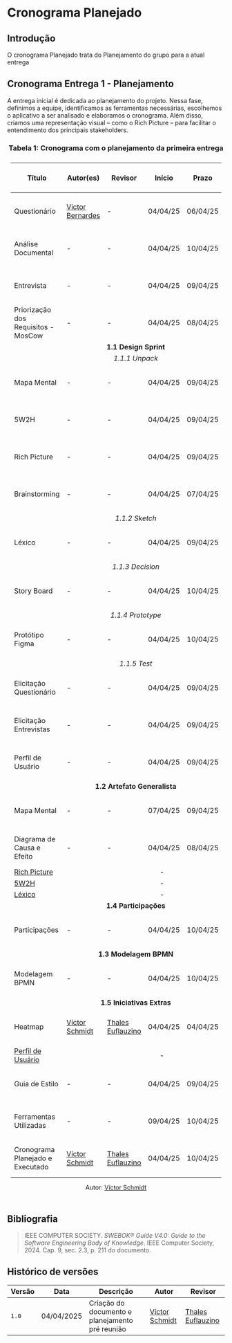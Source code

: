 # Cronograma Planejado

## Introdução
O cronograma Planejado trata do Planejamento do grupo para a atual entrega

## Cronograma Entrega 1 - Planejamento
A entrega inicial é dedicada ao planejamento do projeto. Nessa fase, definimos a equipe, identificamos as ferramentas necessárias, escolhemos o aplicativo a ser analisado e elaboramos o cronograma. Além disso, criamos uma representação visual – como o Rich Picture – para facilitar o entendimento dos principais stakeholders.

### <center>**Tabela 1:** Cronograma com o planejamento da primeira entrega
<div style="padding: 8px; text-align: center;">
  <center>
  <table style="margin: 0 auto;">
    <thead>
      <tr>
        <th>Título</th>
        <th>Autor(es)</th>
        <th>Revisor</th>
        <th>Início</th>
        <th>Prazo</th>
        <th>Período de revisão</th>
      </tr>
    </thead>
    <tbody>
      <tr>
        <td>Questionário</td>
        <td><a href="https://github.com/VHbernardes">Victor Bernardes</a></td>
        <td>-</td>
        <td>04/04/25</td>
        <td>06/04/25</td>
        <td>de 07/04/25 a 07/04/25</td>
      </tr>
      <tr>
        <td>Análise Documental</td>
        <td>-</td>
        <td>-</td>
        <td>04/04/25</td>
        <td>10/04/25</td>
        <td>de 10/04/25 a 10/04/25</td>
      </tr>
      <tr>
        <td>Entrevista</td>
        <td>-</td>
        <td>-</td>
        <td>04/04/25</td>
        <td>09/04/25</td>
        <td>de 09/04/25 a 09/04/25</td>
      </tr>
      <tr>
        <td>Priorização dos Requisitos - MosCow</td>
        <td>-</td>
        <td>-</td>
        <td>04/04/25</td>
        <td>08/04/25</td>
        <td>de 08/04/25 a 08/04/25</td>
      </tr>
      <tr>
        <td colspan="6"><center><strong>1.1 Design Sprint</strong></center></td>
      </tr>
      <tr>
        <td colspan="6"><center><i>1.1.1 Unpack</i></center></td>
      </tr>
      <tr>
        <td>Mapa Mental</td>
        <td>-</td>
        <td>-</td>
        <td>04/04/25</td>
        <td>09/04/25</td>
        <td>de 09/04/25 a 09/04/25</td>
      </tr>
      <tr id="cincowdoish">
        <td>5W2H</td>
        <td>-</td>
        <td>-</td>
        <td>04/04/25</td>
        <td>09/04/25</td>
        <td>de 09/04/25 a 09/04/25</td>
      </tr>
      <tr id="rpcron">
        <td>Rich Picture</td>
        <td>-</td>
        <td>-</td>
        <td>04/04/25</td>
        <td>09/04/25</td>
        <td>de 09/04/25 a 09/04/25</td>
      </tr>
      <tr>
        <td>Brainstorming</td>
        <td>-</td>
        <td>-</td>
        <td>04/04/25</td>
        <td>07/04/25</td>
        <td>de 07/04/25 a 07/04/25</td>
      </tr>
      <tr>
        <td colspan="6"><center><i>1.1.2 Sketch</i></center></td>
      </tr>
      <tr id="lexicocron">
        <td>Léxico</td>
        <td>-</td>
        <td>-</td>
        <td>04/04/25</td>
        <td>09/04/25</td>
        <td>de 09/04/25 a 09/04/25</td>
      </tr>
      <tr>
        <td colspan="6"><center><i>1.1.3 Decision</i></center></td>
      </tr>
      <tr>
        <td>Story Board</td>
        <td>-</td>
        <td>-</td>
        <td>04/04/25</td>
        <td>10/04/25</td>
        <td>de 09/04/25 a 09/04/25</td>
      </tr>
      <tr>
        <td colspan="6"><center><i>1.1.4 Prototype</i></center></td>
      </tr>
      <tr>
        <td>Protótipo Figma</td>
        <td>-</td>
        <td>-</td>
        <td>04/04/25</td>
        <td>10/04/25</td>
        <td>de 10/04/25 a 10/04/25</td>
      </tr>
      <tr>
        <td colspan="6"><center><i>1.1.5 Test</i></center></td>
      </tr>
      <tr>
        <td>Elicitação Questionário</td>
        <td>-</td>
        <td>-</td>
        <td>04/04/25</td>
        <td>09/04/25</td>
        <td>de 09/04/25 a 09/04/25</td>
      </tr>
      <tr>
        <td>Elicitação Entrevistas</td>
        <td>-</td>
        <td>-</td>
        <td>04/04/25</td>
        <td>09/04/25</td>
        <td>de 09/04/25 a 09/04/25</td>
      </tr>
      <tr id="perfil-usuario-cron">
        <td>Perfil de Usuário</td>
        <td>-</td>
        <td>-</td>
        <td>04/04/25</td>
        <td>09/04/25</td>
        <td>de 09/04/25 a 09/04/25</td>
      </tr>
      <td colspan="6"><center><strong>1.2 Artefato Generalista</strong></center></td>
      <tr>
        <td>Mapa Mental</td>
        <td>-</td>
        <td>-</td>
        <td>07/04/25</td>
        <td>09/04/25</td>
        <td>de 09/04/25 a 09/04/25</td>
      </tr>
      <tr>
        <td>Diagrama de Causa e Efeito</td>
        <td>-</td>
        <td>-</td>
        <td>04/04/25</td>
        <td>08/04/25</td>
        <td>de 08/04/25 a 08/04/25</td>
      </tr>
      <tr>
        <td><a href="#/./Base/1.5.1.1.CronogramaPlanejado?id=rpcron">Rich Picture</a></td>
        <td colspan="5"><center>-</center></td>
      </tr>
      <tr>
        <td><a href="#/./Base/1.5.1.1.CronogramaPlanejado?id=cincowdoish">5W2H</a></td>
        <td colspan="5"><center>-</center></td>
      </tr>
      <tr>
        <td><a href="#/./Base/1.5.1.1.CronogramaPlanejado?id=lexicocron">Léxico</a></td>
        <td colspan="5"><center>-</center></td>
      </tr>
      <tr>
        <td colspan="6"><center><strong>1.4 Participações</strong></center></td>
      </tr>
      <tr>
        <td>Participações</td>
        <td>-</td>
        <td>-</td>
        <td>04/04/25</td>
        <td>10/04/25</td>
        <td>de 10/04/25 a 10/04/25</td>
      </tr>
      <tr>
        <td colspan="6"><center><strong>1.3 Modelagem BPMN</strong></center></td>
      </tr>
      <tr>
        <td>Modelagem BPMN</td>
        <td>-</td>
        <td>-</td>
        <td>04/04/25</td>
        <td>10/04/25</td>
        <td>de 10/04/25 a 10/04/25</td>
      </tr>
      <tr>
        <td colspan="6"><center><strong>1.5 Iniciativas Extras</strong></center></td>
      </tr>
      <tr>
        <td>Heatmap</td>
        <td><a href="https://github.com/moonshinerd/">Víctor Schmidt</a></td>
        <td><a href="https://github.com/thaleseuflauzino">Thales Euflauzino</a></td>
        <td>04/04/25</td>
        <td>04/04/25</td>
        <td>de 04/04/25 a 04/04/25</td>
      </tr>
      <tr>
        <td><a href="#/./Base/1.5.1.1.CronogramaPlanejado?id=perfil-usuario-cron">Perfil de Usuário</a></td>
        <td colspan="5"><center>-</center></td>
      </tr>
      <tr>
        <td>Guia de Estilo</td>
        <td>-</td>
        <td>-</td>
        <td>04/04/25</td>
        <td>09/04/25</td>
        <td>de 09/04/25 a 09/04/25</td>
      </tr>
      <tr>
        <td>Ferramentas Utilizadas</td>
        <td>-</td>
        <td>-</td>
        <td>09/04/25</td>
        <td>10/04/25</td>
        <td>de 10/04/25 a 10/04/25</td>
      </tr>
      <tr>
        <td>Cronograma Planejado e Executado</td>
        <td><a href="https://github.com/moonshinerd/">Víctor Schmidt</a></td>
        <td><a href="https://github.com/thaleseuflauzino">Thales Euflauzino</a></td>
        <td>04/04/25</td>
        <td>10/04/25</td>
        <td>de 10/04/25 a 10/04/25</td>
      </tr>
    </tbody>
  </table>
  <center>
  <div>
    <p>Autor: <a href="https://github.com/moonshinerd" target="_blank">Víctor Schmidt</a></p>
  </div>
</div>


## Bibliografia

> IEEE COMPUTER SOCIETY. *SWEBOK® Guide V4.0: Guide to the Software Engineering Body of Knowledge*. IEEE Computer Society, 2024. Cap. 9, sec. 2.3, p. 211 do documento.  


## Histórico de versões
| Versão | Data       | Descrição | Autor     |       Revisor         |
| ------ | ---------- | --------- | --------- | --------------------- |
| `1.0` | 04/04/2025  | Criação do documento e planejamento pré reunião| [Víctor Schmidt](https://github.com/moonshinerd) | [Thales Euflauzino](https://github.com/thaleseuflauzino) |
